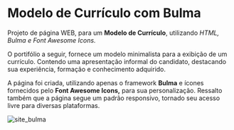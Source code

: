 <h1>Modelo de Currículo com Bulma</h1>

<p>Projeto de página WEB, para um <b>Modelo de Currículo</b>, utilizando <i>HTML, Bulma e Font Awesome Icons.</i> </p>
<p>O portifólio a seguir, fornece um modelo minimalista para a exibição de um currículo. Contendo uma apresentação informal do candidato, destacando sua experiência, formação e 
conhecimento adquirido. 
</p>
<p>A página foi criada, utilizando apenas o framework <b>Bulma</b> e ícones fornecidos pelo <b>Font Awesome Icons,</b> para sua personalização. Ressalto também que a página segue
um padrão responsivo, tornado seu acesso livre para diversas plataformas.
</p>

![site_bulma](https://user-images.githubusercontent.com/75142775/122855004-ecaef000-d2ea-11eb-81ed-c7c90d1d6bfa.gif)
